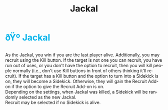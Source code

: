 ﻿---
lang: en-US
title: Jackal
prev: Infectious
next: Juggernaut
---

# <font color="#00b4eb">ðŸº <b>Jackal</b></font> <Badge text="Killing" type="tip" vertical="middle"/>
 
As the Jackal, you win if you are the last player alive. Additionally, you may recruit using the Kill button. If the target is not one you can recruit, you have run out of uses, or you don't have the option to recruit, then you will kill people normally (i.e., don't use Kill buttons in front of others thinking it'll recruit). If the target has a Kill button and the option to turn into a Sidekick is on, they will become a Sidekick. Otherwise, they will gain the Recruit Add-on if the option to give the Recruit Add-on is on.<br>
Depending on the settings, when Jackal was killed, a Sidekick will be randomly selected as the new Jackal.<br>
Recruit may be selected if no Sidekick is alive.<br>
